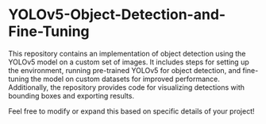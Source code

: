 # YOLOv5-Object-Detection-and-Fine-Tuning

This repository contains an implementation of object detection using the YOLOv5 model on a custom set of images. It includes steps for setting up the environment, running pre-trained YOLOv5 for object detection, and fine-tuning the model on custom datasets for improved performance. Additionally, the repository provides code for visualizing detections with bounding boxes and exporting results.

Feel free to modify or expand this based on specific details of your project!
